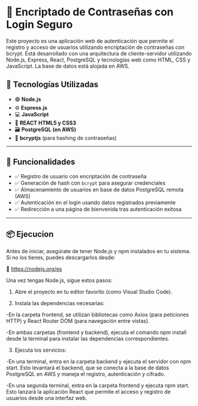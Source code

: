 # 🔐 Encriptado de Contraseñas con Login Seguro

Este proyecto es una aplicación web de autenticación que permite el registro y acceso de usuarios utilizando encriptación de contraseñas con bcrypt. Está desarrollado con una arquitectura de cliente-servidor utilizando Node.js, Express, React, PostgreSQL y tecnologías web como HTML, CSS y JavaScript. La base de datos está alojada en AWS.

## 🚀 Tecnologías Utilizadas

- 🟢 **Node.js**
- ⚙️ **Express.js**
- 💻 **JavaScript**
- 🎨 **REACT HTML5 y CSS3**
- 🗃️ **PostgreSQL (en AWS)**
- 🔐 **bcryptjs** (para hashing de contraseñas)

---

## 🧩 Funcionalidades

- ✅ Registro de usuario con encriptación de contraseña
- ✅ Generación de hash con `bcrypt` para asegurar credenciales
- ✅ Almacenamiento de usuarios en base de datos PostgreSQL remota (AWS)
- ✅ Autenticación en el login usando datos registrados previamente
- ✅ Redirección a una página de bienvenida tras autenticación exitosa

---

## 📦 Ejecucion
Antes de iniciar, asegúrate de tener Node.js y npm instalados en tu sistema. Si no los tienes, puedes descargarlos desde:

🔗 https://nodejs.org/es

Una vez tengas Node.js, sigue estos pasos:

1. Abre el proyecto en tu editor favorito (como Visual Studio Code).

2. Instala las dependencias necesarias:

  -En la carpeta frontend, se utilizan bibliotecas como Axios (para peticiones HTTP) y React Router DOM (para navegación entre vistas).

  -En ambas carpetas (frontend y backend), ejecuta el comando npm install desde la terminal para instalar las dependencias correspondientes.

3. Ejecuta los servicios:

  -En una terminal, entra en la carpeta backend y ejecuta el servidor con npm start. Esto levantará el backend, que se conecta a la base de datos PostgreSQL en AWS y maneja el registro, autenticación y cifrado.

  -En una segunda terminal, entra en la carpeta frontend y ejecuta npm start. Esto lanzará la aplicación React que permite el acceso y registro de usuarios desde una interfaz web.

